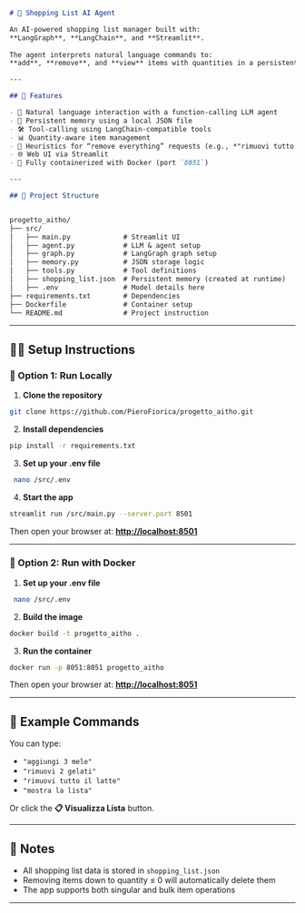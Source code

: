 
```markdown
# 🛒 Shopping List AI Agent

An AI-powered shopping list manager built with:
**LangGraph**, **LangChain**, and **Streamlit**. 
 
The agent interprets natural language commands to:
**add**, **remove**, and **view** items with quantities in a persistent `.json` file.

---

## 🚀 Features

- 💬 Natural language interaction with a function-calling LLM agent
- 🔁 Persistent memory using a local JSON file
- 🛠️ Tool-calling using LangChain-compatible tools
- 📊 Quantity-aware item management
- 🧠 Heuristics for “remove everything” requests (e.g., *"rimuovi tutto il latte"*)
- 🌐 Web UI via Streamlit
- 🐳 Fully containerized with Docker (port `8051`)

---

## 📁 Project Structure


progetto_aitho/
├── src/
│   ├── main.py         	# Streamlit UI
│   ├── agent.py        	# LLM & agent setup
│   ├── graph.py        	# LangGraph graph setup
│   ├── memory.py       	# JSON storage logic
│   ├── tools.py        	# Tool definitions
│   ├── shopping_list.json  # Persistent memory (created at runtime)
│   ├── .env  				# Model details here
├── requirements.txt    	# Dependencies
├── Dockerfile          	# Container setup
└── README.md           	# Project instruction

```

---

## 🧑‍💻 Setup Instructions

### 🔧 Option 1: Run Locally

1. **Clone the repository**

```bash
git clone https://github.com/PieroFiorica/progetto_aitho.git
````

2. **Install dependencies**

```bash
pip install -r requirements.txt
```

3. **Set up your .env file**

```bash
 nano /src/.env
```

4. **Start the app**

```bash
streamlit run /src/main.py --server.port 8501
```

Then open your browser at: 
**[http://localhost:8501](http://localhost:8501)**

---

### 🐳 Option 2: Run with Docker

1. **Set up your .env file**

```bash
 nano /src/.env
```

2. **Build the image**

```bash
docker build -t progetto_aitho .
```

3. **Run the container**

```bash
docker run -p 8051:8051 progetto_aitho 
```

Then open your browser at: 
**[http://localhost:8051](http://localhost:8051)**

---

## 🧠 Example Commands

You can type:

* `"aggiungi 3 mele"`
* `"rimuovi 2 gelati"`
* `"rimuovi tutto il latte"`
* `"mostra la lista"`

Or click the **📋 Visualizza Lista** button.

---

## 📝 Notes

* All shopping list data is stored in `shopping_list.json`
* Removing items down to quantity ≤ 0 will automatically delete them
* The app supports both singular and bulk item operations

---
